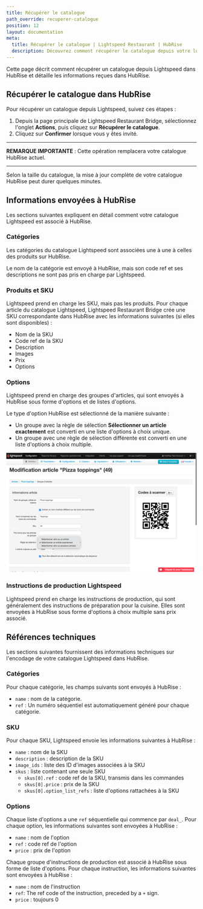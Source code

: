 ```yaml
---
title: Récupérer le catalogue
path_override: recuperer-catalogue
position: 12
layout: documentation
meta:
  title: Récupérer le catalogue | Lightspeed Restaurant | HubRise
  description: Découvrez comment récupérer le catalogue depuis votre logiciel de caisse Lightspeed Restaurant dans HubRise, et les informations reçues dans HubRise ou non.
---
```


Cette page décrit comment récupérer un catalogue depuis Lightspeed dans HubRise et détaille les informations reçues dans HubRise.

## Récupérer le catalogue dans HubRise

Pour récupérer un catalogue depuis Lightspeed, suivez ces étapes :

1. Depuis la page principale de Lightspeed Restaurant Bridge, sélectionnez l'onglet **Actions**, puis cliquez sur **Récupérer le catalogue**.
2. Cliquez sur **Confirmer** lorsque vous y êtes invité.

---

**REMARQUE IMPORTANTE** : Cette opération remplacera votre catalogue HubRise actuel.

---

Selon la taille du catalogue, la mise à jour complète de votre catalogue HubRise peut durer quelques minutes.

## Informations envoyées à HubRise

Les sections suivantes expliquent en détail comment votre catalogue Lightspeed est associé à HubRise.

### Catégories

Les catégories du catalogue Lightspeed sont associées une à une à celles des produits sur HubRise.

Le nom de la catégorie est envoyé à HubRise, mais son code ref et ses descriptions ne sont pas pris en charge par Lightspeed.

### Produits et SKU

Lightspeed prend en charge les SKU, mais pas les produits. Pour chaque article du catalogue Lightspeed, Lightspeed Restaurant Bridge crée une SKU correspondante dans HubRise avec les informations suivantes (si elles sont disponibles) :

- Nom de la SKU
- Code ref de la SKU
- Description
- Images
- Prix
- Options

### Options

Lightspeed prend en charge des groupes d'articles, qui sont envoyés à HubRise sous forme d'options et de listes d'options.

Le type d'option HubRise est sélectionné de la manière suivante :

- Un groupe avec la règle de sélection **Sélectionner un article exactement** est converti en une liste d'options à choix unique.
- Un groupe avec une règle de sélection différente est converti en une liste d'options à choix multiple.

![Règle de sélection dans le back-office Lightspeed](./images/021-lightspeed-selection-policy.png)

### Instructions de production Lightspeed

Lightspeed prend en charge les instructions de production, qui sont généralement des instructions de préparation pour la cuisine. Elles sont envoyées à HubRise sous forme d'options à choix multiple sans prix associé.

## Références techniques

Les sections suivantes fournissent des informations techniques sur l'encodage de votre catalogue Lightspeed dans HubRise.

### Catégories

Pour chaque catégorie, les champs suivants sont envoyés à HubRise :

- `name` : nom de la catégorie.
- `ref` : Un numéro séquentiel est automatiquement généré pour chaque catégorie.

### SKU

Pour chaque SKU, Lightspeed envoie les informations suivantes à HubRise :

- `name` : nom de la SKU
- `description` : description de la SKU
- `image_ids` : liste des ID d'images associées à la SKU
- `skus` : liste contenant une seule SKU
  - `skus[0].ref` : code ref de la SKU, transmis dans les commandes
  - `skus[0].price` : prix de la SKU
  - `skus[0].option_list_refs` : liste d'options rattachées à la SKU

### Options

Chaque liste d'options a une `ref` séquentielle qui commence par `deal_`. Pour chaque option, les informations suivantes sont envoyées à HubRise :

- `name` : nom de l'option
- `ref` : code ref de l'option
- `price` : prix de l'option

Chaque groupe d'instructions de production est associé à HubRise sous forme de liste d'options. Pour chaque instruction, les informations suivantes sont envoyées à HubRise :

- `name` : nom de l'instruction
- `ref`: The ref code of the instruction, preceded by a `+` sign.
- `price` : toujours 0
